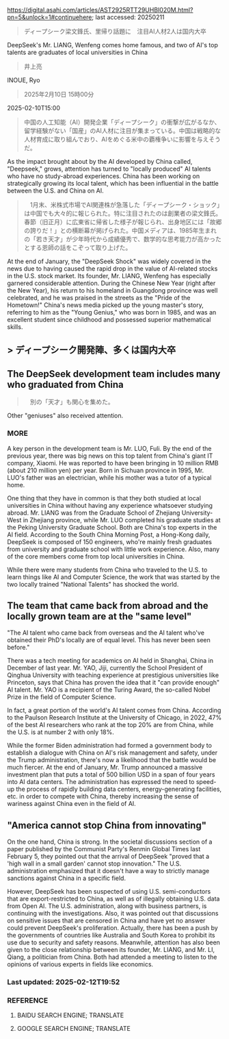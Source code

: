 https://digital.asahi.com/articles/AST2925RTT29UHBI020M.html?pn=5&unlock=1#continuehere; last accessed: 20250211

> ディープシーク梁文鋒氏、里帰り話題に　注目AI人材2人は国内大卒

DeepSeek's Mr. LIANG, Wenfeng comes home famous, and two of AI's top talents are graduates of local universities in China

> 井上亮

INOUE, Ryo

> 2025年2月10日 15時00分

2025-02-10T15:00

> 中国の人工知能（AI）開発企業「ディープシーク」の衝撃が広がるなか、留学経験がない「国産」のAI人材に注目が集まっている。中国は戦略的な人材育成に取り組んでおり、AIをめぐる米中の覇権争いに影響を与えそうだ。

As the impact brought about by the AI developed by China called, "Deepseek," grows, attention has turned to "locally produced" AI talents who have no study-abroad experiences. China has been working on strategically growing its local talent, which has been influential in the battle between the U.S. and China on AI.

> 　1月末、米株式市場でAI関連株が急落した「ディープシーク・ショック」は中国でも大々的に報じられた。特に注目されたのは創業者の梁文鋒氏。春節（旧正月）に広東省に帰省した様子が報じられ、出身地区には「故郷の誇りだ！」との横断幕が掲げられた。中国メディアは、1985年生まれの「若き天才」が少年時代から成績優秀で、数学的な思考能力が高かったとする恩師の話をこぞって取り上げた。

At the end of January, the "DeepSeek Shock"  was widely covered in the news due to having caused the rapid drop in the value of AI-related stocks in the U.S. stock market. Its founder, Mr. LIANG, Wenfeng has especially garnered considerable attention. During the Chinese New Year (right after the New Year), his return to his homeland in Guangdong province was well celebrated, and he was praised in the streets as the "Pride of the Hometown!" China's news media picked up the young master's story, referring to him as the "Young Genius," who was born in 1985, and was an excellent student since childhood and possessed superior mathematical skills.

## > ディープシーク開発陣、多くは国内大卒

## The DeepSeek development team includes many who graduated from China

> 　別の「天才」も関心を集めた。

Other "geniuses" also received attention.

### MORE

A key person in the development team is Mr. LUO, Fuli. By the end of the previous year, there was big news on this top talent from China's giant IT company, Xiaomi. He was reported to have been bringing in 10 million RMB (about 210 million yen) per year. Born in Sichuan province in 1995, Mr. LUO's father was an electrician, while his mother was a tutor of a typical home. 

One thing that they have in common is that they both studied at local universities in China without having any experience whatsoever studying abroad. Mr. LIANG was from the Graduate School of Zhejiang University-West in Zhejiang province, while Mr. LUO completed his graduate studies at the Peking University Graduate School. Both are China's top experts in the AI field. According to the South China Morning Post, a Hong-Kong daily, DeepSeek is composed of 150 engineers, who're mainly fresh graduates from university and graduate school with little work experience. Also, many of the core members come from top local universities in China.

While there were many students from China who traveled to the U.S. to learn things like AI and Computer Science, the work that was started by the two locally trained "National Talents" has shocked the world.

## The team that came back from abroad and the locally grown team are at the "same level"

"The AI talent who came back from overseas and the AI talent who've obtained their PhD's locally are of equal level. This has never been seen before."

There was a tech meeting for academics on AI held in Shanghai, China in December of last year. Mr. YAO, Jiji, currently the School President of Qinghua University with teaching experience at prestigious universities like Princeton, says that China has proven the idea that it "can provide enough" AI talent. Mr. YAO is a recipient of the Turing Award, the so-called Nobel Prize in the field of Computer Science.

In fact, a great portion of the world's AI talent comes from China. According to the Paulson Research Institute at the University of Chicago, in 2022, 47% of the best AI researchers who rank at the top 20% are from China, while the U.S. is at number 2 with only 18%.

While the former Biden administration had formed a government body to establish a dialogue with China on AI's risk management and safety, under the Trump administration, there's now a likelihood that the battle would be much fiercer. At the end of January, Mr. Trump announced a massive investment plan that puts a total of 500 billion USD in a span of four years into AI data centers. The administration has expressed the need to speed-up the process of rapidly building data centers, energy-generating facilities, etc. in order to compete with China, thereby increasing the sense of wariness against China even in the field of AI.

## "America cannot stop China from innovating"

On the one hand, China is strong. In the societal discussions section of a paper published by the Communist Party's Renmin Global Times last February 5, they pointed out that the arrival of DeepSeek "proved that a 'high wall in a small garden' cannot stop innovation." The U.S. administration emphasized that it doesn't have a way to strictly manage sanctions against China in a specific field. 

However, DeepSeek has been suspected of using U.S. semi-conductors that are export-restricted to China, as well as of illegally obtaining U.S. data from Open AI. The U.S. administration, along with business partners, is continuing with the investigations. Also, it was pointed out that discussions on sensitive issues that are censored in China and have yet no answer could prevent DeepSeek's proliferation. Actually, there has been a push by the governments of countries like Australia and South Korea to prohibit its use due to security and safety reasons. Meanwhile, attention has also been given to the close relationship between its founder, Mr. LIANG, and Mr. LI, Qiang, a politician from China. Both had attended a meeting to listen to the opinions of various experts in fields like economics.

### Last updated: 2025-02-12T19:52

### REFERENCE

1) BAIDU SEARCH ENGINE; TRANSLATE

2) GOOGLE SEARCH ENGINE; TRANSLATE
